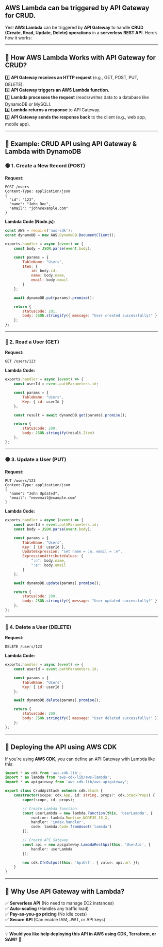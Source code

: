 ## AWS Lambda can be triggered by API Gateway for CRUD.

Yes! **AWS Lambda** can be triggered by **API Gateway** to handle **CRUD (Create, Read, Update, Delete) operations** in a **serverless REST API**. Here’s how it works:  

---

## **🔹 How AWS Lambda Works with API Gateway for CRUD?**  
1️⃣ **API Gateway receives an HTTP request** (e.g., GET, POST, PUT, DELETE).  
2️⃣ **API Gateway triggers an AWS Lambda function.**  
3️⃣ **Lambda processes the request** (reads/writes data to a database like DynamoDB or MySQL).  
4️⃣ **Lambda returns a response** to API Gateway.  
5️⃣ **API Gateway sends the response back** to the client (e.g., web app, mobile app).  

---

## **🔹 Example: CRUD API using API Gateway & Lambda with DynamoDB**  
### **🟢 1. Create a New Record (POST)**
**Request:**  
```http
POST /users
Content-Type: application/json
{
  "id": "123",
  "name": "John Doe",
  "email": "john@example.com"
}
```
**Lambda Code (Node.js)**:  
```javascript
const AWS = require('aws-sdk');
const dynamoDB = new AWS.DynamoDB.DocumentClient();

exports.handler = async (event) => {
    const body = JSON.parse(event.body);

    const params = {
        TableName: "Users",
        Item: {
            id: body.id,
            name: body.name,
            email: body.email
        }
    };

    await dynamoDB.put(params).promise();

    return {
        statusCode: 201,
        body: JSON.stringify({ message: "User created successfully!" })
    };
};
```

---

### **🔵 2. Read a User (GET)**
**Request:**  
```http
GET /users/123
```
**Lambda Code:**  
```javascript
exports.handler = async (event) => {
    const userId = event.pathParameters.id;

    const params = {
        TableName: "Users",
        Key: { id: userId }
    };

    const result = await dynamoDB.get(params).promise();

    return {
        statusCode: 200,
        body: JSON.stringify(result.Item)
    };
};
```

---

### **🟡 3. Update a User (PUT)**
**Request:**  
```http
PUT /users/123
Content-Type: application/json
{
  "name": "John Updated",
  "email": "newemail@example.com"
}
```
**Lambda Code:**  
```javascript
exports.handler = async (event) => {
    const userId = event.pathParameters.id;
    const body = JSON.parse(event.body);

    const params = {
        TableName: "Users",
        Key: { id: userId },
        UpdateExpression: "set name = :n, email = :e",
        ExpressionAttributeValues: {
            ":n": body.name,
            ":e": body.email
        }
    };

    await dynamoDB.update(params).promise();

    return {
        statusCode: 200,
        body: JSON.stringify({ message: "User updated successfully!" })
    };
};
```

---

### **🔴 4. Delete a User (DELETE)**
**Request:**  
```http
DELETE /users/123
```
**Lambda Code:**  
```javascript
exports.handler = async (event) => {
    const userId = event.pathParameters.id;

    const params = {
        TableName: "Users",
        Key: { id: userId }
    };

    await dynamoDB.delete(params).promise();

    return {
        statusCode: 200,
        body: JSON.stringify({ message: "User deleted successfully!" })
    };
};
```

---

## **🔹 Deploying the API using AWS CDK**
If you're using **AWS CDK**, you can define an API Gateway with Lambda like this:

```typescript
import * as cdk from 'aws-cdk-lib';
import * as lambda from 'aws-cdk-lib/aws-lambda';
import * as apigateway from 'aws-cdk-lib/aws-apigateway';

export class CrudApiStack extends cdk.Stack {
    constructor(scope: cdk.App, id: string, props?: cdk.StackProps) {
        super(scope, id, props);

        // Create Lambda function
        const userLambda = new lambda.Function(this, 'UserLambda', {
            runtime: lambda.Runtime.NODEJS_18_X,
            handler: 'index.handler',
            code: lambda.Code.fromAsset('lambda')
        });

        // Create API Gateway
        const api = new apigateway.LambdaRestApi(this, 'UserApi', {
            handler: userLambda
        });

        new cdk.CfnOutput(this, 'ApiUrl', { value: api.url });
    }
}
```

---

## **🔹 Why Use API Gateway with Lambda?**
✅ **Serverless API** (No need to manage EC2 instances)  
✅ **Auto-scaling** (Handles any traffic load)  
✅ **Pay-as-you-go pricing** (No idle costs)  
✅ **Secure API** (Can enable IAM, JWT, or API keys)  

---

💡 **Would you like help deploying this API in AWS using CDK, Terraform, or SAM?** 🚀